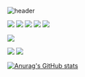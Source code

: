 ![header](https://capsule-render.vercel.app/api?type=waving&color=gradient&height=120&animation=fadeIn&section=footer&text=🚗🚘🚛&fontAlign=70)

<img src="https://img.shields.io/badge/jQuery-3D424D?style=flat-square&logo=jquery&logoColor=white"> <img src="https://img.shields.io/badge/React-3D424D?style=flat-square&logo=react&logoColor=white"> <img src="https://img.shields.io/badge/Next.js-3D424D?style=flat-square&logo=Next.js&logoColor=white"> <img src="https://img.shields.io/badge/Vue.js-3D424D?style=flat-square&logo=Vue.js&logoColor=white"/> <img src="https://img.shields.io/badge/nestjs-3D424D?style=flat-square&logo=nestjs&logoColor=white">

<img src="https://img.shields.io/badge/mysql-3D424D?style=flat-square&logo=mysql&logoColor=white">

<img src="https://img.shields.io/badge/Heroku-3D424D?style=flat-square&logo=Heroku&logoColor=white"> <img src="https://img.shields.io/badge/Amazon AWS-3D424D?style=flat-square&logo=Amazon AWS&logoColor=white">

[![Anurag's GitHub stats](https://github-readme-stats.vercel.app/api?username=kimbeomjun&show_icons=true&theme=radical)](https://github.com/anuraghazra/github-readme-stats)
